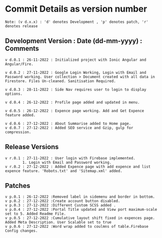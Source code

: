 # Commit Details as version number
`Note: (v d.x.x) : 'd' denotes Development , 'p' denotes patch, 'r' denotes release`

## Development Version : Date (dd-mm-yyyy) : Comments 

    v d.0.1 : 26-11-2022 : Initialized project with Ionic Angular and Angular/Fire.
    
    v d.0.2 : 27-11-2022 : Google Login Working, Login with Email and Password working. User collection > Document created with all data in Firestore. Files Un-cleaned. Sanitisation Required. 

    v d.0.3 : 28-11-2022 : Side Nav requires user to login to display options.
    
    v d.0.4 : 26-12-2022 : Profile page added and updated in menu.
    
    v d.0.5 : 26-12-2022 : Expence page working. Add and Get Expence feature added.
    
    v d.0.6 : 27-12-2022 : About Summarise added to Home page.
    v d.0.7 : 27-12-2022 : Added SEO service and Gzip, gulp for compression.

## Release Versions

    v r.0.1 : 27-11-2022 : User login with Firebase implemented. 
            1. Login with Email and Password working.
    v r.0.2 : 27-12-2022 : Added Expence page with add expence and list expence feature. 'Robots.txt' and 'Sitemap.xml' added. 

## Patches

    v p.0.1 : 26-12-2022 :Removed label in sidemenu and border in bottom.
    v p.0.2 : 27-12-2022 :Create account button disabled.
    v p.0.3 : 27-12-2022 :Different Custom SCSS added .
    v p.0.4 : 27-12-2022 :Portal Title updated and View port maximum-scale set to 5. Added Readme File.
    v p.0.5 : 27-12-2022 :Cumulative layout shift fixed in expences page. Added Meta Description. User Scalable set to true
    v p.0.6 : 27-12-2022 :Word wrap added to coulmns of table.Firebase Config changes.
